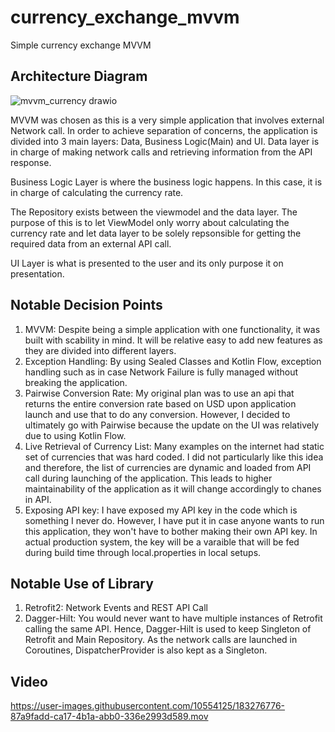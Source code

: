 # currency_exchange_mvvm
Simple currency exchange MVVM
## Architecture Diagram
![mvvm_currency drawio](https://user-images.githubusercontent.com/10554125/183276094-b1110af0-90b8-436f-86ca-e160dda758c6.png)

MVVM was chosen as this is a very simple application that involves external Network call. In order to achieve separation of concerns, the application is divided into 3 main layers: Data, Business Logic(Main) and UI. 
Data layer is in charge of making network calls and retrieving information from the API response.

Business Logic Layer is where the business logic happens. In this case, it is in charge of calculating the currency rate. 

The Repository exists between the viewmodel and the data layer. The purpose of this is to let ViewModel only worry about calculating the currency rate and let data layer to be solely repsonsible for getting the required data from an external API call.


UI Layer is what is presented to the user and its only purpose it on presentation. 

## Notable Decision Points
1. MVVM: Despite being a simple application with one functionality, it was built with scability in mind. It will be relative easy to add new features as they are divided into different layers. 
2. Exception Handling: By using Sealed Classes and Kotlin Flow, exception handling such as in case Network Failure is fully managed without breaking the application.
3. Pairwise Conversion Rate: My original plan was to use an api that returns the entire conversion rate based on USD upon application launch and use that to do any conversion. However, I decided to ultimately go with Pairwise because the update on the UI was relatively due to using Kotlin Flow.
4. Live Retrieval of Currency List: Many examples on the internet had static set of currencies that was hard coded. I did not particularly like this idea and therefore, the list of currencies are dynamic and loaded from API call during launching of the application. This leads to higher maintainability of the application as it will change accordingly to chanes in API.
5. Exposing API key: I have exposed my API key in the code which is something I never do. However, I have put it in case anyone wants to run this application, they won't have to bother making their own API key. In actual production system, the key will be a varaible that will be fed during build time through local.properties in local setups. 

## Notable Use of Library
1. Retrofit2: Network Events and REST API Call
2. Dagger-Hilt: You would never want to have multiple instances of Retrofit calling the same API. Hence, Dagger-Hilt is used to keep Singleton of Retrofit and Main Repository. As the network calls are launched in Coroutines, DispatcherProvider is also kept as a Singleton.

## Video

https://user-images.githubusercontent.com/10554125/183276776-87a9fadd-ca17-4b1a-abb0-336e2993d589.mov



